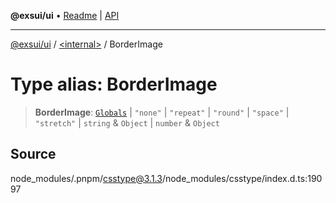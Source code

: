 **@exsui/ui** • [Readme](../../README.md) \| [API](../../globals.md)

***

[@exsui/ui](../../README.md) / [\<internal\>](../README.md) / BorderImage

# Type alias: BorderImage

> **BorderImage**: [`Globals`](Globals.md) \| `"none"` \| `"repeat"` \| `"round"` \| `"space"` \| `"stretch"` \| `string` & `Object` \| `number` & `Object`

## Source

node\_modules/.pnpm/csstype@3.1.3/node\_modules/csstype/index.d.ts:19097
